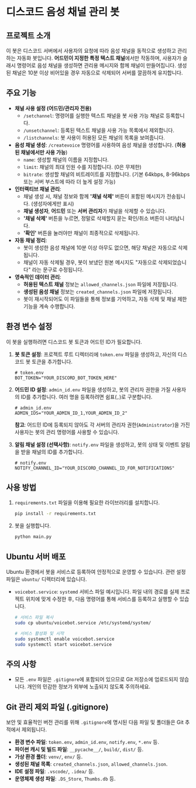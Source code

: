 # 디스코드 음성 채널 관리 봇

## 프로젝트 소개
이 봇은 디스코드 서버에서 사용자의 요청에 따라 음성 채널을 동적으로 생성하고 관리하는 자동화 봇입니다. **어드민이 지정한 특정 텍스트 채널**에서만 작동하며, 사용자가 슬래시 명령어로 음성 채널을 생성하면 관리용 메시지와 함께 채널이 만들어집니다. 생성된 채널은 10분 이상 비어있을 경우 자동으로 삭제되어 서버를 깔끔하게 유지합니다.

## 주요 기능
- **채널 사용 설정 (어드민/관리자 전용)**
  - `/setchannel`: 명령어를 실행한 텍스트 채널을 봇 사용 가능 채널로 등록합니다.
  - `/unsetchannel`: 등록된 텍스트 채널을 사용 가능 목록에서 제외합니다.
  - `/listchannels`: 봇 사용이 허용된 모든 채널의 목록을 보여줍니다.
- **음성 채널 생성**: `/createvoice` 명령어를 사용하여 음성 채널을 생성합니다. (**허용된 채널에서만 사용 가능**)
  - `name`: 생성할 채널의 이름을 지정합니다.
  - `limit`: 채널의 최대 인원 수를 지정합니다. (0은 무제한)
  - `bitrate`: 생성할 채널의 비트레이트를 지정합니다. (기본 64kbps, 8-96kbps 또는 서버 부스트에 따라 더 높게 설정 가능)
- **인터랙티브 채널 관리**:
  - 채널 생성 시, 채널 정보와 함께 **'채널 삭제'** 버튼이 포함된 메시지가 전송됩니다. (생성자에게만 표시)
  - **채널 생성자**, **어드민** 또는 **서버 관리자**가 채널을 삭제할 수 있습니다.
  - **'채널 삭제'** 버튼을 누르면, 정말로 삭제할지 묻는 확인/취소 버튼이 나타납니다.
  - **'확인'** 버튼을 눌러야만 채널이 최종적으로 삭제됩니다.
- **자동 채널 정리**:
  - 봇이 생성한 음성 채널에 10분 이상 아무도 없으면, 해당 채널은 자동으로 삭제됩니다.
  - 채널이 자동 삭제될 경우, 봇이 보냈던 원본 메시지도 "자동으로 삭제되었습니다" 라는 문구로 수정됩니다.
- **영속적인 데이터 관리**:
  - **허용된 텍스트 채널** 정보는 `allowed_channels.json` 파일에 저장됩니다.
  - **생성된 음성 채널** 정보는 `created_channels.json` 파일에 저장됩니다.
  - 봇이 재시작되어도 이 파일들을 통해 정보를 기억하고, 자동 삭제 및 채널 제한 기능을 계속 수행합니다.

## 환경 변수 설정
이 봇을 실행하려면 디스코드 봇 토큰과 어드민 ID가 필요합니다.

1.  **봇 토큰 설정**: 프로젝트 루트 디렉터리에 `token.env` 파일을 생성하고, 자신의 디스코드 봇 토큰을 추가합니다.
    ```env
    # token.env
    BOT_TOKEN="YOUR_DISCORD_BOT_TOKEN_HERE"
    ```
2.  **어드민 ID 설정**: `admin_id.env` 파일을 생성하고, 봇의 관리자 권한을 가질 사용자의 ID를 추가합니다. 여러 명을 등록하려면 쉼표(`,`)로 구분합니다.
    ```env
    # admin_id.env
    ADMIN_IDS="YOUR_ADMIN_ID_1,YOUR_ADMIN_ID_2"
    ```
    **참고**: 어드민 ID에 등록되지 않아도 각 서버의 관리자 권한(`Administrator`)을 가진 사용자는 봇의 관리 명령어를 사용할 수 있습니다.

3.  **알림 채널 설정 (선택사항)**: `notify.env` 파일을 생성하고, 봇의 상태 및 이벤트 알림을 받을 채널의 ID를 추가합니다.
    ```env
    # notify.env
    NOTIFY_CHANNEL_ID="YOUR_DISCORD_CHANNEL_ID_FOR_NOTIFICATIONS"
    ```

## 사용 방법
1.  `requirements.txt` 파일을 이용해 필요한 라이브러리를 설치합니다.
    ```bash
    pip install -r requirements.txt
    ```
2.  봇을 실행합니다.
    ```bash
    python main.py
    ```

## Ubuntu 서버 배포
Ubuntu 환경에서 봇을 서비스로 등록하여 안정적으로 운영할 수 있습니다. 관련 설정 파일은 `ubuntu/` 디렉터리에 있습니다.

-   `voicebot.service`: `systemd` 서비스 파일 예시입니다. 파일 내의 경로를 실제 프로젝트 위치에 맞게 수정한 후, 다음 명령어를 통해 서비스를 등록하고 실행할 수 있습니다.

    ```bash
    # 서비스 파일 복사
    sudo cp ubuntu/voicebot.service /etc/systemd/system/

    # 서비스 활성화 및 시작
    sudo systemctl enable voicebot.service
    sudo systemctl start voicebot.service
    ```

## 주의 사항
- 모든 `.env` 파일은 `.gitignore`에 포함되어 있으므로 Git 저장소에 업로드되지 않습니다. 개인의 민감한 정보가 외부에 노출되지 않도록 주의하세요.

## Git 관리 제외 파일 (.gitignore)
보안 및 효율적인 버전 관리를 위해 `.gitignore`에 명시된 다음 파일 및 폴더들은 Git 추적에서 제외됩니다.

- **환경 변수 파일**: `token.env`, `admin_id.env`, `notify.env`, `*.env` 등.
- **파이썬 캐시 및 빌드 파일**: `__pycache__/`, `build/`, `dist/` 등.
- **가상 환경 폴더**: `venv/`, `env/` 등.
- **생성된 채널 목록**: `created_channels.json`, `allowed_channels.json`.
- **IDE 설정 파일**: `.vscode/`, `.idea/` 등.
- **운영체제 생성 파일**: `.DS_Store`, `Thumbs.db` 등.